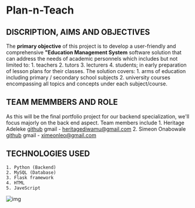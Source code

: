# Plan-n-Teach

## DISCRIPTION, AIMS AND OBJECTIVES

The **primary objective** of this project is to develop a user-friendly and comprehensive **"Education Management System** software solution that can address the needs of academic personnels which includes but not limited to:
	1. teachers
	2. tutors
	3. lecturers
	4. students;
in early preparation of lesson plans for their classes.
The solution covers:
	1. arms of education including primary / secondary school subjects
	2. university courses encompassing all topics and concepts under each subject/course.


## TEAM MEMMBERS AND ROLE

As this will be the final portfolio project for our backend specialization, we'll focus majorly on the back end aspect.
Team members include
	1. Heritage Adeleke
[github](https://github.com/Adetops)
gmail - heritagediwamu@gmail.com
	2. Simeon Onabowale
[github](https://github.com/XimeonLeo)
gmail - ximeonleo@gmail.com


## TECHNOLOGIES USED

	1. Python (Backend)
	2. MySQL (Database)
	3. Flask framework
	4. HTML
	5. JaveScript


![img](https://s3.amazonaws.com/intranet-projects-files/concepts/74/hbnb_step5.png)

